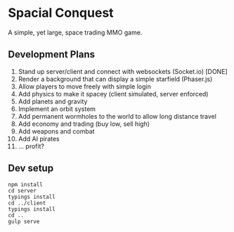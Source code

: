 # Spacial Conquest
A simple, yet large, space trading MMO game.

## Development Plans
1. Stand up server/client and connect with websockets (Socket.io) [DONE]
2. Render a background that can display a simple starfield (Phaser.js)
3. Allow players to move freely with simple login
4. Add physics to make it spacey (client simulated, server enforced)
5. Add planets and gravity
6. Implement an orbit system
7. Add permanent wormholes to the world to allow long distance travel
8. Add economy and trading (buy low, sell high)
9. Add weapons and combat
10. Add AI pirates
11. ... profit?

## Dev setup
```
npm install
cd server
typings install
cd ../client
typings install
cd ..
gulp serve
```
